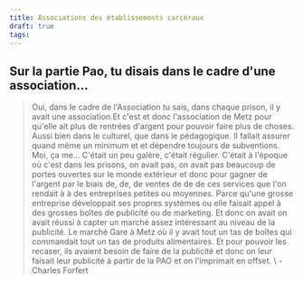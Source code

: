 ```yaml
---
title: Associations des établissements carcéraux
draft: true
tags:
---
```

## Sur la partie Pao, tu disais dans le cadre d'une association...
> Oui, dans le cadre de l'Association tu sais, dans chaque prison, il y avait une association.Et c'est et donc l'association de Metz pour qu'elle ait plus de rentrées d'argent pour pouvoir faire plus de choses. Aussi bien dans le culturel, que dans le pédagogique. Il fallait assurer quand même un minimum et et dépendre toujours de subventions. Moi, ça me...
> C'était un peu galère, c'était régulier. C'était à l'époque où c'est dans les prisons, on avait pas, on avait pas beaucoup de portes ouvertes sur le monde extérieur et donc pour gagner de l'argent par le biais de, de, de ventes de de de ces services que l'on rendait à à des entreprises petites ou moyennes. Parce qu'une grosse entreprise développait ses propres systèmes ou elle faisait appel à des grosses boîtes de publicité ou de marketing. Et donc on avait on avait réussi à capter un marché assez intéressant au niveau de la publicité. Le marché Gare à Metz où il y avait tout un tas de boîtes qui commandait tout un tas de produits alimentaires. Et pour pouvoir les recaser, ils avaient besoin de faire de la publicité et donc on leur faisait leur publicité à partir de la PAO et on l'imprimait en offset.
\ - Charles Forfert
